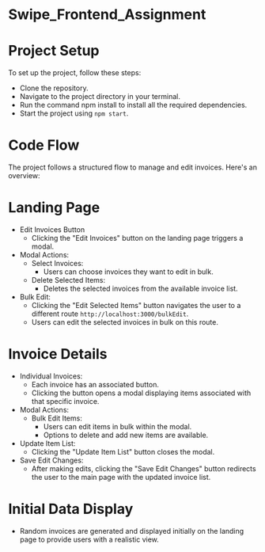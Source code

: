 # Swipe_Frontend_Assignment

# Project Setup
To set up the project, follow these steps:
- Clone the repository.
- Navigate to the project directory in your terminal.
- Run the command npm install to install all the required dependencies.
- Start the project using ```npm start```.

# Code Flow
The project follows a structured flow to manage and edit invoices. Here's an overview:

# Landing Page
- Edit Invoices Button
   - Clicking the "Edit Invoices" button on the landing page triggers a modal.
- Modal Actions:
   - Select Invoices:
     - Users can choose invoices they want to edit in bulk.
   - Delete Selected Items:
     - Deletes the selected invoices from the available invoice list.
- Bulk Edit:
   - Clicking the "Edit Selected Items" button navigates the user to a different route ```http://localhost:3000/bulkEdit```.
   - Users can edit the selected invoices in bulk on this route.
  
# Invoice Details
- Individual Invoices:
   - Each invoice has an associated button.
   - Clicking the button opens a modal displaying items associated with that specific invoice.
- Modal Actions:
   - Bulk Edit Items:
     - Users can edit items in bulk within the modal.
     - Options to delete and add new items are available.
- Update Item List:
   - Clicking the "Update Item List" button closes the modal.
- Save Edit Changes:
   - After making edits, clicking the "Save Edit Changes" button redirects the user to the main page with the updated invoice list.

# Initial Data Display
- Random invoices are generated and displayed initially on the landing page to provide users with a realistic view.

